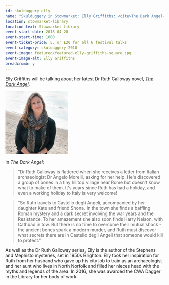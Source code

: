 ```yaml
---
id: skulduggery-elly
name: "Skulduggery in Stowmarket: Elly Griffiths: <cite>The Dark Angel</cite>"
location: stowmarket-library
location-text: Stowmarket Library
event-start-date: 2018-04-28
event-start-time: 1600
event-ticket-price: 5, or £20 for all 6 festival talks
event-category: skulduggery-2018
event-image: featured/featured-elly-griffiths-square.jpg
event-image-alt: Elly Griffiths
breadcrumb: y
---
```


Elly Griffiths will be talking about her latest Dr Ruth Galloway novel, [<cite>The Dark Angel</cite>](https://suffolk.spydus.co.uk/cgi-bin/spydus.exe/ENQ/OPAC/BIBENQ?BRN=2317358).

<img src="/images/featured/featured-elly-griffiths-square.jpg" alt="Elly Griffiths" class="custom-br-50 mw-40 {% include /c/img-float-right.html %}" />

In <cite>The Dark Angel</cite>:

> "Dr Ruth Galloway is flattered when she receives a letter from Italian archaeologist Dr Angelo Morelli, asking for her help. He's discovered a group of bones in a tiny hilltop village near Rome but doesn't know what to make of them. It's years since Ruth has had a holiday, and even a working holiday to Italy is very welcome!

> "So Ruth travels to Castello degli Angeli, accompanied by her daughter Kate and friend Shona. In the town she finds a baffling Roman mystery and a dark secret involving the war years and the Resistance. To her amazement she also soon finds Harry Nelson, with Cathbad in tow. But there is no time to overcome their mutual shock - the ancient bones spark a modern murder, and Ruth must discover what secrets there are in Castello degli Angeli that someone would kill to protect."

As well as the Dr Ruth Galloway series, Elly is the author of the Stephens and Mephisto mysteries, set in 1950s Brighton. Elly took her inspiration for Ruth from her husband who gave up his city job to train as an archaeologist and her aunt who lives in North Norfolk and filled her nieces head with the myths and legends of the area. In 2016, she was awarded the CWA Dagger in the Library for her body of work.
